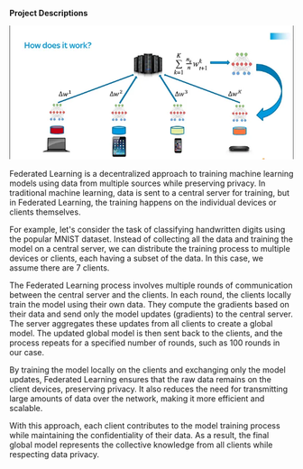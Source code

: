 **Project Descriptions**

![alt](Image/1_HaH611vAy2eB1e42vz3X4g.webp)

Federated Learning is a decentralized approach to training machine learning models using data from multiple sources while preserving privacy. In traditional machine learning, data is sent to a central server for training, but in Federated Learning, the training happens on the individual devices or clients themselves.

For example, let's consider the task of classifying handwritten digits using the popular MNIST dataset. Instead of collecting all the data and training the model on a central server, we can distribute the training process to multiple devices or clients, each having a subset of the data. In this case, we assume there are 7 clients.

The Federated Learning process involves multiple rounds of communication between the central server and the clients. In each round, the clients locally train the model using their own data. They compute the gradients based on their data and send only the model updates (gradients) to the central server. The server aggregates these updates from all clients to create a global model. The updated global model is then sent back to the clients, and the process repeats for a specified number of rounds, such as 100 rounds in our case.

By training the model locally on the clients and exchanging only the model updates, Federated Learning ensures that the raw data remains on the client devices, preserving privacy. It also reduces the need for transmitting large amounts of data over the network, making it more efficient and scalable.

With this approach, each client contributes to the model training process while maintaining the confidentiality of their data. As a result, the final global model represents the collective knowledge from all clients while respecting data privacy.


